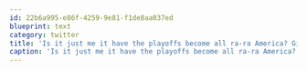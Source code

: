 ```yaml
---
id: 22b6a995-e86f-4259-9e81-f1de8aa037ed
blueprint: text
category: twitter
title: 'Is it just me it have the playoffs become all ra-ra America? Giant flag on the ice. "anthem brought to you by interscope" wtf'
caption: 'Is it just me it have the playoffs become all ra-ra America? Giant flag on the ice. "anthem brought to you by interscope" wtf'
---
```

